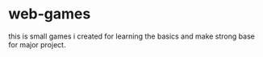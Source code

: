 # web-games
this is small games i created for learning the basics and make strong base for major project.
